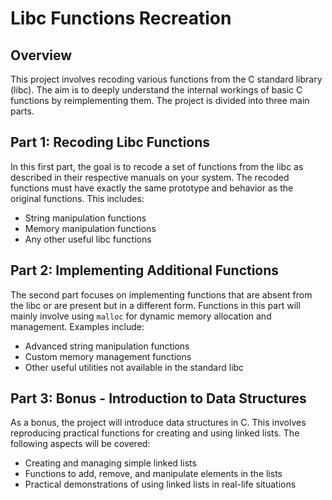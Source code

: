 # Libc Functions Recreation

## Overview
This project involves recoding various functions from the C standard library (libc). The aim is to deeply understand the internal workings of basic C functions by reimplementing them. The project is divided into three main parts.

## Part 1: Recoding Libc Functions

In this first part, the goal is to recode a set of functions from the libc as described in their respective manuals on your system. The recoded functions must have exactly the same prototype and behavior as the original functions. This includes:

- String manipulation functions
- Memory manipulation functions
- Any other useful libc functions

## Part 2: Implementing Additional Functions

The second part focuses on implementing functions that are absent from the libc or are present but in a different form. Functions in this part will mainly involve using `malloc` for dynamic memory allocation and management. Examples include:

- Advanced string manipulation functions
- Custom memory management functions
- Other useful utilities not available in the standard libc

## Part 3: Bonus - Introduction to Data Structures

As a bonus, the project will introduce data structures in C. This involves reproducing practical functions for creating and using linked lists. The following aspects will be covered:

- Creating and managing simple linked lists
- Functions to add, remove, and manipulate elements in the lists
- Practical demonstrations of using linked lists in real-life situations

